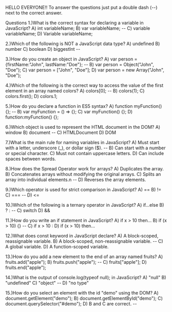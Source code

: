 HELLO EVERYONE!! To answer the questions just put a double dash (--) next to the correct answer.

Questions
1.)What is the correct syntax for declaring a variable in JavaScript?
A) int variableName;
B) var variableName; --
C) variable variableName;
D) Variable variableName;

2.)Which of the following is NOT a JavaScript data type?
A) undefined
B) number
C) boolean
D) biggestInt --

3.)How do you create an object in JavaScript?
A) var person = {firstName:"John", lastName:"Doe"}; --
B) var person = Object("John", "Doe");
C) var person = ["John", "Doe"];
D) var person = new Array("John", "Doe");

4.)Which of the following is the correct way to access the value of the first element in an array named colors?
A) colors[0]; --
B) colors(1);
C) colors.first();
D) colors.1;

5.)How do you declare a function in ES5 syntax?
A) function myFunction() {}; --
B) var myFunction = () => {};
C) var myFunction() {};
D) function:myFunction() {};

6.)Which object is used to represent the HTML document in the DOM?
A) window
B) document --
C) HTMLDocument
D) DOM

7.)What is the main rule for naming variables in JavaScript?
A) Must start with a letter, underscore (\_), or dollar sign ($). --
B) Can start with a number or special character.
C) Must not contain uppercase letters.
D) Can include spaces between words.

8.)How does the Spread Operator work for arrays?
A) Duplicates the array.
B) Concatenates arrays without modifying the original arrays.
C) Splits an array into individual elements.n --
D) Reverses the array elements.

9.)Which operator is used for strict comparison in JavaScript?
A) ==
B) !=
C) === --
D) <=

10.)Which of the following is a ternary operator in JavaScript?
A) if...else
B) ? : --
C) switch
D) &&

11.)How do you write an if statement in JavaScript?
A) if x > 10 then...
B) if (x > 10) {} --
C) if x > 10 :
D) if (x > 10) then...

12.)What does const keyword in JavaScript declare?
A) A block-scoped, reassignable variable.
B) A block-scoped, non-reassignable variable. --
C) A global variable.
D) A function-scoped variable.

13.)How do you add a new element to the end of an array named fruits?
A) fruits.add("apple");
B) fruits.push("apple"); --
C) fruits["apple"];
D) fruits.end("apple");

14.)What is the output of console.log(typeof null); in JavaScript?
A) "null"
B) "undefined"
C) "object" --
D) "no type"

15.)How do you select an element with the id "demo" using the DOM?
A) document.getElement("demo");
B) document.getElementById("demo");
C) document.querySelector("#demo");
D) B and C are correct. --
